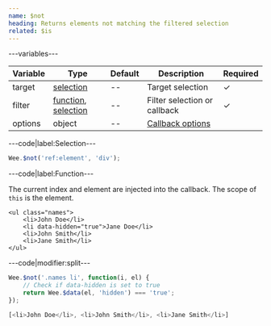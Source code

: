```yaml
---
name: $not
heading: Returns elements not matching the filtered selection
related: $is
---
```


---variables---

| Variable | Type | Default | Description | Required |
| -- | -- | -- | -- | -- |
| target | [selection](/script#selection) | -- | Target selection | ✓ |
| filter | [function](/script/#functions), [selection](/script#selection) | -- | Filter selection or callback | ✓ |
| options | object | -- | [Callback options](/script/#functions) ||

---code|label:Selection---

```javascript
Wee.$not('ref:element', 'div');
```

---code|label:Function---

The current index and element are injected into the callback. The scope of ```this``` is the element.

```markup
<ul class="names">
	<li>John Doe</li>
	<li data-hidden="true">Jane Doe</li>
	<li>John Smith</li>
	<li>Jane Smith</li>
</ul>
```

---code|modifier:split---

```javascript
Wee.$not('.names li', function(i, el) {
	// Check if data-hidden is set to true
	return Wee.$data(el, 'hidden') === 'true';
});
```

```javascript
[<li>John Doe</li>, <li>John Smith</li>, <li>Jane Smith</li>]
```